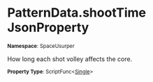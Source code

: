 # PatternData.shootTime JsonProperty

<small>**Namespace**: SpaceUsurper</small>

How long each shot volley affects the core.

<small>**Property Type**: ScriptFunc&lt;[Single](https://docs.microsoft.com/en-us/dotnet/api/system.single?view=netframework-4.5)&gt;</small>

